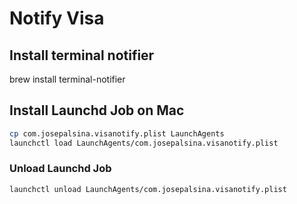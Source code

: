 # Notify Visa

## Install terminal notifier

brew install terminal-notifier

## Install Launchd Job on Mac

```bash
cp com.josepalsina.visanotify.plist LaunchAgents
launchctl load LaunchAgents/com.josepalsina.visanotify.plist
```

### Unload Launchd Job

```bash
launchctl unload LaunchAgents/com.josepalsina.visanotify.plist
```
